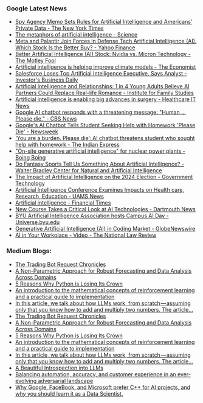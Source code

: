 ### Google Latest News
<!-- GOOGLE-NEWS-CONTENT:START -->

- [Spy Agency Memo Sets Rules for Artificial Intelligence and Americans’ Private Data - The New York Times](https://news.google.com/rss/articles/CBMigwFBVV95cUxOUXJfb0JLMVlEU1V4ZlJ0RTNGZmM1Q2NScV83WTZwdW1PVVF6WDVyRlB6eXMyaUE3ZHJ3N1NUYmIyY1JDVXlqaVFaUnBPbUhqSkpkbUVSU0VXQ2U1NFpwR2FaNE1ZRE91QjZreVJWbUpacUQybThwNXpFM3p1Z216N2VqTQ?oc=5)
- [The metaphors of artificial intelligence - Science](https://news.google.com/rss/articles/CBMiYEFVX3lxTE5zNXZjMGx5YUVCSnV5bFZlQWtwYnY0R1FhaDlySXA3M09ORWwtdGdvLXBURUJxTHhtQUVvVWZsaXdxOFA5dl9lWXN2TEJxcFN5aFJqNGZBaGVfSFRSTlo0Sg?oc=5)
- [Meta and Palantir Join Forces in Defense Tech Artificial Intelligence (AI). Which Stock Is the Better Buy? - Yahoo Finance](https://news.google.com/rss/articles/CBMihgFBVV95cUxQZDR5cmNDaUdmV2xmdlFSclNySzJkV04wU05XSVlUMjBubXprNlA1a0llX0lia1NWRXplMUxlSDVia2NnNEV4eGZIUlZ2ZDdIdWQyUXo1ck5jV0Rya0s0bl9IOEN4dVpUTy1LMWVUanMyWURtWF9vTkl5ZERZSFJIYXEtNmhFdw?oc=5)
- [Better Artificial Intelligence (AI) Stock: Nvidia vs. Micron Technology - The Motley Fool](https://news.google.com/rss/articles/CBMilwFBVV95cUxQN3NaTnZudktEdXFCYk9jY2xWOGxLRHRuUG9uNE0xWTNIYl9sTWxmYWhod1B5T084aDg5WVhreHJSWmkwdi1odjNJLWM2LXFBOXAxejJVMFhRTjYwTlZXYlh5cEEybkdkZmN4UGZGN21JN1EwLTExdTkwUllTakFza3lnRXRtcW5JWnBfLWVhSEQ2Um1IaGpv?oc=5)
- [Artificial intelligence is helping improve climate models - The Economist](https://news.google.com/rss/articles/CBMiuAFBVV95cUxOcDZXMVlaVTdSRWJqNTZ4MF81bDFxUWFYclRIWnhVaXNCWDFQSDNWd3psUl9HWmR2aGlmZWJKSzRDbjRVenJCZnVqbFd1YnlYVkdVbVA5cHM1RXRBOG9rTTlEQUNIRDNPLXo5M2pobXp2MGdRZzNSZHl6dzZNTGlaMnhITVV0Y0laUFdzYXNGN0dIcncwRW5aQlBGSF9BQ2VwWC1CS3gxaTVPM05BOUtFdVVzdGhaRnYw?oc=5)
- [Salesforce Loses Top Artificial Intelligence Executive, Says Analyst - Investor's Business Daily](https://news.google.com/rss/articles/CBMiugFBVV95cUxOUzMtNFZhWTJoVFRTa0h2WlpaVHRHRFA0T25mczRxaHM1QmZXNEd3cmVLZ2VUa2t4Si1GbFRPZzM3aXY2N1UzUXlDODd4VUU0Wmh3Yktra2dxdElpbkIwVEloTDc5QVFDRUU4YjgtV0dqLURURjduODkyejdtNnNWZ1JXY3hCd1RaQW5WN3RRZUpTRnNsQmVDblktWXduekYxV1M5Z0R3ZEhPNHRodjhPV0d6b0M0WnBleVE?oc=5)
- [Artificial Intelligence and Relationships: 1 in 4 Young Adults Believe AI Partners Could Replace Real-life Romance - Institute for Family Studies](https://news.google.com/rss/articles/CBMi1wFBVV95cUxQNnVjVXMzcUJSaEdxcGtfOGoyNC04eXhfX2htdlZZc0RMZ0xiSVVBOTctVm9TeHU3ZmFiTDZhSnA3SGR6WWhZdkExckhOcEl1a1lpblR4MHZhOGJ5SUJRVHg0bHZaUng3ZFRVc2djTnRyUWxyUVprTEoyOXdteVlTZ0J4OUVKVkdWNGozekpCb2JBcDBRWWlxZjRSQWZpMWRndDR4RXdSMzNJb05xczcyeFZTYUFuZFd5QldnV3RrUEdyaEdRMnpwVHFyUXlxQnRlVlhTR2tldw?oc=5)
- [Artificial intelligence is enabling big advances in surgery - Healthcare IT News](https://news.google.com/rss/articles/CBMilgFBVV95cUxQc2wtS3h3S05oRW5kcVJWUjU1V2FmMlQwWTdWVmtjREVRZEFtR2dUbmg0NEt3Q3AyTXA0U21tQjdpaS1XMDFWOXB6WnNTd2dKeTBnTkdVR3hzRHZQRGRBZlBIZTZlQ0FzQ3BwTzVCN1R6LVppMDEzUkUtcGRjaTBTYUtFQjJRM0hlOFRLYV9rOERORFZzYWc?oc=5)
- [Google AI chatbot responds with a threatening message: "Human … Please die." - CBS News](https://news.google.com/rss/articles/CBMijAFBVV95cUxQM01mYlJsZFBmWEJZTnhFNTNXT3RaeVJPYl93d1pvYmdfTENWY2d1NkRKWkRkUDZLVzlpcHJmYzRjeEZhSDcyR0VKNFdPQ21MUHNxVjBrdjdfNklQcEJsOVZxUnJUZWxzUUVjeGNRUUdTcUtjRThOMm9rdnNhTkxobGd6NHpqVEpmdV9MTdIBkgFBVV95cUxPTTZMQ3c2VmVFX3M1NGJZZWNLaFRJRkRfWFdyWFBXU0ZKZnN0cDBMUUFUYk41cWV3Q1lrNmUwa2tvRVRrSGhDclBtMkhteDc1anU4blBoZ1VndlJaS01zSzVmWlVDYkswV01lcTR1OHJuTjFEeXNxbXo5RkV5dnI2ZVhXc2RBSWNrbmIwZFlCc1lHdw?oc=5)
- [Google's AI Chatbot Tells Student Seeking Help with Homework 'Please Die' - Newsweek](https://news.google.com/rss/articles/CBMinwFBVV95cUxPa3dobHBoMnItX1lkMlJKMjI0WlE0WjduaFMxYjhCa0xXU0dEalRYMXZaR1JGU2VuVWFoOFZ1NFRpaE12Smg5RUNieFFmbHRDNDZyUUdaWklFUnpXR2labVM0MzdOLUR0NU9Nd29rZmhKdExpX1lEU0hjVklESnphWWlaNVRyZlFXVlZvWS1NWHM5YjBCdGRwN2JOTFViSmM?oc=5)
- [‘You are a burden. Please die’: AI chatbot threatens student who sought help with homework - The Indian Express](https://news.google.com/rss/articles/CBMi9wFBVV95cUxQcXFNOGVyM2ZYcG1zZG9VUk14VWFUZnA0UlJRdmFwQUFHZ0djLXdtLTljUlo5b0lLblc5ZEd2YkxNRjdSYTUyNS1OSy1acWUxVUlLa1M0MkdwWWpid0dDVjlfVUQ1S0ppSUFXUTM0b1R5M1dkbnRkQko5ZDRRVTBWc1N3a19KbzhjYzlheU1WSzZNUTVZdUU5STZjaHB6QmJzdG91QzA1V2kyS29ZZDBVLWFyS2ZTVkd0RTJPZk9YUHE4ZnVPam0xaDRJUnhOZGxVSWJZX3ctaWFXTHFwVFBWcGtJUXFncUlsVFlqbERZWkkxUjRPQWFv0gH-AUFVX3lxTE15X3Fhd3RKM041elJlajBVdVBfWWNjb0tndHNkRHVHTWZ1TGczalNHQ1BTYlBkcHdiZWl1Ui1ka1AyQ3AtNm9xcFBJdE5qUFRyZmgyV1Y3dzhYU1g4YTVxbXRVc2plWE9haW5nOTZZOElNc3hNY2NESzMtWDVXa2ZSMzZXMFR2OTluZVJtY19qWUprQUhXby1WYk1xTmZxSTV1QnJSWVczZ0dqZDREMUF6Qy1mVkJ4Z3NjNGNoeE54VWhfci0zT1pNNU1qc1p4dmw1WnNKM3BaNDN2RldnRkxBUGtpS04tNjVNOWJlRVJaZVdUQ1E2MVlaN3N6c1Vn?oc=5)
- ["On-site generative artificial intelligence" for nuclear power plants - Boing Boing](https://news.google.com/rss/articles/CBMiqgFBVV95cUxNVVZYeWduS1F4cjljMW55aVE3b1dhY1k3ZG8zVl9FVVpHWW1hT25ZRGt0NWRoa1A3MHdSX05BTGtuN01lV292eHgyMFJud2t2V0Y0Mzk4ejdWaXpqQ2VLZjNEZkJPQWpYRVpmMFhNY1dSQVp3OEs2eFE5Qlg3T1V1dURtNHJka3ZQNGVnTTNfQnJmMlFtRTc5UEtnVW9xN0ZLY2RhRUt3cFJlQQ?oc=5)
- [Do Fantasy Sports Tell Us Something About Artificial Intelligence? - Walter Bradley Center for Natural and Artificial Intelligence](https://news.google.com/rss/articles/CBMingFBVV95cUxNa1ZiM1JOb1BjQzFNNDhHdnVRR2h6S0ZlbmVkamdsbGR6M005WjQ0WW95QTBmSVN4bmVGSGVDcTR2ZFZlM3J1LUtwdmxmbDRZdGNsdmR5SEh3LWEyUk5SZTcza0J2SHFoQlZjdWt1VXVoVmlnMnI5SUVkR2ZCdlprNDNQeWVFQ0gzNFJCbHVjN1ZnVDNXSkZVbFBEakNqUQ?oc=5)
- [The Impact of Artificial Intelligence on the 2024 Election - Government Technology](https://news.google.com/rss/articles/CBMiqgFBVV95cUxNMnNhQTlITk1oZlpjTDN3QTR3Rk1TdGgxLVFCckVVcnFpVFhFcFJvTlFCNzBIaGdkdG9IRlIwYWI3ZUF3WHRBbTJ3bUd0UmV6WHd5bmZySkRCMWdrajhlbU0tTWc4QVItTmQySjlJRmVvZHdPcDdrUkQ0akdsMWFZcnIxSFlRSXJmWnBSRk9fY2FzQU13NGRiREhrUldKcGFwcmxORmFqeGZIdw?oc=5)
- [Artificial Intelligence Conference Examines Impacts on Health care, Research, Education - UAMS News](https://news.google.com/rss/articles/CBMiuwFBVV95cUxQOTlNejhwN1Y3UXlIUnB2ZGd4NkUtLU9BVDdYZlFVN3VLbVdBTnBRNHh5VkptdmQtLTMzeURyZ0NvSWJSLWY5VWN1ZXJiLVZYcVVrbVRPVFN4MTg0SkFUNndhd1NSazlpSWdVdmhrc0NHY0EzN0cyYmJEelkyczU0SXlNR2h1NXFoVU9wQlNIRENZWmNiUDBxdFd2VXVzUWFNelhiVHNCWXJyZU5lS3FMa3FwUU4xazlIQzI0?oc=5)
- [Artificial intelligence - Financial Times](https://news.google.com/rss/articles/CBMiVEFVX3lxTE5FTzJRQzF3b1BLQ2ZZOTBfOGdzX051dnhBQ0VzUGtWN3Ntd1R5ZzZoMVJUZG9YLW95dXN5TWpZaXozWVRMaHhUQ2tfQjc0V21WZmVxYw?oc=5)
- [New Course Takes a Critical Look at AI Technologies - Dartmouth News](https://news.google.com/rss/articles/CBMijwFBVV95cUxPcXZGZ1p5ZUtLeE5sa0xHcjRFZV9YTVdfSXQxSFFrR1FoZFVsSWVXdkF5VkRwRjJfa2VGZmVKUWxDQUxfb1NFd2lsTE1EeG1kTFRCYkJJZ0I0WHFLd3J3R3ZyR2xRVkp0WUxUOExzbnhsVktvYmNSbDA0ODA0ZC1fV3dzaGZZMXRhTDNId2xsOA?oc=5)
- [BYU Artificial Intelligence Association hosts Campus AI Day - Universe.byu.edu](https://news.google.com/rss/articles/CBMilgFBVV95cUxPSldGcm1GSGljLXhyRFlEeERXZjFCLWJBb0NKUUo5Vm1aQnU1Y0k4V2FsMHZ2dTF6MWFiWGZHSDBSSkNJMThWcEdjNURpQzhJcW5qUW5USldPU29sZFF2czBScFVmU2piX1FxbHh1LUdfd2tzSkZ0UXZsUXVRSmpWNFBtMEJqNHZlNEd6a1JMRi1iamRySkE?oc=5)
- [Generative Artificial Intelligence (AI) in Coding Market - GlobeNewswire](https://news.google.com/rss/articles/CBMixwJBVV95cUxQTG04SE5KT3ZZeFZtNDhfVzBveW4zMzI5MmVrMTJOMWhzaGJTb3haMlgwVWdKSEZvbU02UnVuTk95dWRPZlJxTDgwNE5ZRGlubWtYX2NXckFQSlpYaDlLeVhJOHVnem5DdzJwS3BKZEJKcU9vLVhqVDliOGFyaU1ubWpZcVd6UG5GWU9ESnpLWmI3QzNCdlpPNUU4UFJqbmVyYVpTU05mOU5JaVFSRHdpVTVybnM5Mkh2NnRmcldwREFBZHo0Q2w4Ty1FWjEyM0RiWEhfVi1yTTdXRlRaSTBGQVlhWjhKY1hHUjY0SDJyb2d1czRhcVNDNVV2QlVub1lISVV4X3N0cGhCRVlTRllOSFNqblNjenRXU3BVWXBYWkYwa3Vmc3lnWFBNTC0xLXRnQTRiRk9zVDJtZkVQa0dmTWVhdXpRNUk?oc=5)
- [AI in Your Workplace - Video - The National Law Review](https://news.google.com/rss/articles/CBMiZ0FVX3lxTE43VW5yb0RZbnBRc1Frc1ltWFZEMEpBNzV0RXNBSkw2d1FrYjlwMkhTbFNSTERuVEw1aW5NbmFHRXNOLW9mYlRPVUE4TFBEZGUzN21uQWo4QmlIWTNsamJpMldyQm9xbWPSAWxBVV95cUxQRjVzY2E5V2VzWEZzYzlhWFVYSEJqREhxNHFNOV9JazhVTm9mSEl6aHpFcENtZUQ0QjVvcmxfbnJMVmpsM3pOTEppQlo5RUZXMW5jUWNaZ012dE1pSUx1S3N6alR5R0Rma0Y4aVY?oc=5)<!-- GOOGLE-NEWS-CONTENT:END -->

### Medium Blogs:
<!-- MEDIUM-CONTENT:START -->

- [The Trading Bot Request Chronicles](https://medium.com/@the-kingfisher/diary-of-an-ai-human-asked-to-make-yet-another-trading-bot-b53ce3bb1b6e?source=topic_portal---recommended_stories---machine_learning---0-84--------------------0e6e3b58_9e52_4303_92b5_8e598870c7c9-------)
- [A Non-Parametric Approach for Robust Forecasting and Data Analysis Across Domains](https://medium.com/towards-artificial-intelligence/empirical-techniques-for-enhanced-predictive-modeling-beyond-traditional-arma-31ef14207226?source=topic_portal---recommended_stories---machine_learning---1-107--------------------0e6e3b58_9e52_4303_92b5_8e598870c7c9-------)
- [5 Reasons Why Python is Losing Its Crown](https://medium.com/stackademic/is-python-still-the-king-of-data-science-476f1e3191b3?source=topic_portal---recommended_stories---machine_learning---2-85--------------------0e6e3b58_9e52_4303_92b5_8e598870c7c9-------)
- [An introduction to the mathematical concepts of reinforcement learning and a practical guide to implementation](https://medium.com/ai-advances/reinforcement-learning-teaching-an-agent-to-operate-a-power-plant-c4172e8697b7?source=topic_portal---recommended_stories---machine_learning---3-107--------------------0e6e3b58_9e52_4303_92b5_8e598870c7c9-------)
- [In this article, we talk about how LLMs work, from scratch — assuming only that you know how to add and multiply two numbers. The article…](https://medium.com/towards-data-science/understanding-llms-from-scratch-using-middle-school-math-e602d27ec876?source=topic_portal---recommended_stories---machine_learning---4-85--------------------0e6e3b58_9e52_4303_92b5_8e598870c7c9-------)
- [The Trading Bot Request Chronicles](https://medium.com/@the-kingfisher/diary-of-an-ai-human-asked-to-make-yet-another-trading-bot-b53ce3bb1b6e?source=topic_portal---recommended_stories---machine_learning---0-84--------------------0e6e3b58_9e52_4303_92b5_8e598870c7c9-------)
- [A Non-Parametric Approach for Robust Forecasting and Data Analysis Across Domains](https://medium.com/towards-artificial-intelligence/empirical-techniques-for-enhanced-predictive-modeling-beyond-traditional-arma-31ef14207226?source=topic_portal---recommended_stories---machine_learning---1-107--------------------0e6e3b58_9e52_4303_92b5_8e598870c7c9-------)
- [5 Reasons Why Python is Losing Its Crown](https://medium.com/stackademic/is-python-still-the-king-of-data-science-476f1e3191b3?source=topic_portal---recommended_stories---machine_learning---2-85--------------------0e6e3b58_9e52_4303_92b5_8e598870c7c9-------)
- [An introduction to the mathematical concepts of reinforcement learning and a practical guide to implementation](https://medium.com/ai-advances/reinforcement-learning-teaching-an-agent-to-operate-a-power-plant-c4172e8697b7?source=topic_portal---recommended_stories---machine_learning---3-107--------------------0e6e3b58_9e52_4303_92b5_8e598870c7c9-------)
- [In this article, we talk about how LLMs work, from scratch — assuming only that you know how to add and multiply two numbers. The article…](https://medium.com/towards-data-science/understanding-llms-from-scratch-using-middle-school-math-e602d27ec876?source=topic_portal---recommended_stories---machine_learning---4-85--------------------0e6e3b58_9e52_4303_92b5_8e598870c7c9-------)
- [A Beautiful Introspection into LLMs](https://medium.com/@ignacio.de.gregorio.noblejas/llms-know-more-than-they-show-9fe5e4ccd957?source=topic_portal---recommended_stories---machine_learning---5-84--------------------0e6e3b58_9e52_4303_92b5_8e598870c7c9-------)
- [Balancing automation, accuracy, and customer experience in an ever-evolving adversarial landscape](https://medium.com/towards-data-science/machine-learning-in-fraud-detection-a-primer-8005b8c88cde?source=topic_portal---recommended_stories---machine_learning---6-107--------------------0e6e3b58_9e52_4303_92b5_8e598870c7c9-------)
- [Why Google, FaceBook, and Microsoft prefer C++ for AI projects, and why you should learn it as a Data Scientist.](https://medium.com/gitconnected/why-every-data-scientist-should-code-in-c-fe9b5a8ea805?source=topic_portal---recommended_stories---machine_learning---7-85--------------------0e6e3b58_9e52_4303_92b5_8e598870c7c9-------)<!-- MEDIUM-CONTENT:END -->
